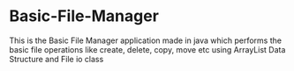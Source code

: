 # Basic-File-Manager
This is the Basic File Manager application made in java which performs the basic file operations like create, delete, copy, move etc using ArrayList Data Structure and File io class  

